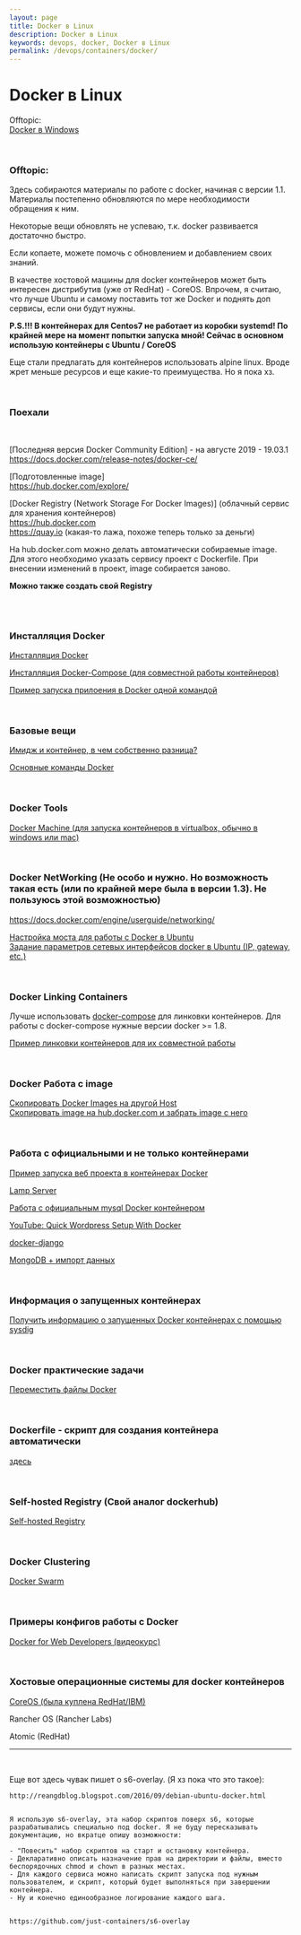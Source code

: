 ```yaml
---
layout: page
title: Docker в Linux
description: Docker в Linux
keywords: devops, docker, Docker в Linux
permalink: /devops/containers/docker/
---
```


# Docker в Linux

Offtopic:  
[Docker в Windows](/windows/servers/containers/docker/)

<br/>

### Offtopic:

Здесь собираются материалы по работе с docker, начиная с версии 1.1. Материалы постепенно обновляются по мере необходимости обращения к ним.

Некоторые вещи обновлять не успеваю, т.к. docker развивается достаточно быстро.

Если копаете, можете помочь с обновлением и добавлением своих знаний.

В качестве хостовой машины для docker контейнеров может быть интересен дистрибутив (уже от RedHat) - CoreOS. Впрочем, я считаю, что лучше Ubuntu и самому поставить тот же Docker и поднять доп сервисы, если они будут нужны.

<strong>P.S.!!! В контейнерах для Centos7 не работает из коробки systemd! По крайней мере на момент попытки запуска мной! Сейчас в основном использую контейнеры с Ubuntu / CoreOS</strong>

Еще стали предлагать для контейнеров использовать alpine linux. Вроде жрет меньше ресурсов и еще какие-то преимущества. Но я пока хз.

<br/>

### Поехали

<br/>

[Последняя версия Docker Community Edition] - на августе 2019 - 19.03.1  
https://docs.docker.com/release-notes/docker-ce/

[Подготовленные image]  
https://hub.docker.com/explore/

[Docker Registry (Network Storage For Docker Images)] (облачный сервис для хранения контейнеров)  
https://hub.docker.com  
https://quay.io (какая-то лажа, похоже теперь только за деньги)

На hub.docker.com можно делать автоматически собираемые image. Для этого необходимо указать сервису проект с Dockerfile. При внесении изменений в проект, image собирается заново.

**Можно также создать свой Registry**

<br/><br/>

### Инсталляция Docker

[Инсталляция Docker](/devops/containers/docker/setup/)

[Инсталляция Docker-Compose (для совместной работы контейнеров)](/devops/containers/docker/tools/docker-compose/)

[Пример запуска прилоения в Docker одной командой](/devops/containers/docker/run/)

<br/>

### Базовые вещи

[Имидж и контейнер, в чем собственно разница?](/devops/containers/docker/basics/images-and-containers/)

[Основные команды Docker](/devops/containers/docker/basics/basic-commands/)

<br/>

### Docker Tools

[Docker Machine (для запуска контейнеров в virtualbox, обычно в windows или mac)](/devops/containers/docker/docker-machine/)

<br/>

### Docker NetWorking (Не особо и нужно. Но возможность такая есть (или по крайней мере была в версии 1.3). Не пользуюсь этой возможностью)

https://docs.docker.com/engine/userguide/networking/

[Настройка моста для работы с Docker в Ubuntu](/devops/containers/docker/networking/ubuntu-bridge/)  
[Задание параметров сетевых интерфейсов docker в Ubuntu (IP, gateway, etc.)](/devops/containers/docker/networking/ubuntu-bridge/bridge-my-version/)

<br/>

### Docker Linking Containers

Лучше использовать <a href="/devops/containers/docker/tools/docker-compose/">docker-compose</a> для линковки контейнеров.
Для работы с docker-compose нужные версии docker >= 1.8.

[Пример линковки контейнеров для их совместной работы](/devops/containers/docker/linking-containers/manual-linking/)

<br/>

### Docker Работа с image

[Скопировать Docker Images на другой Host](/devops/containers/docker/basics/copying-images-to-other-hosts/)  
[Скопировать image на hub.docker.com и забрать image с него](/devops/containers/docker/basics/push-and-pull-docker-image-to-hub/)

<br/>

### Работа с официальными и не только контейнерами

[Пример запуска веб проекта в контейнерах Docker](https://github.com/webmakaka/Projects-in-Docker)

[Lamp Server](/devops/containers/docker/lamp/)

[Работа с официальным mysql Docker контейнером](/devops/containers/docker/official/containers/mysql/)

[YouTube: Quick Wordpress Setup With Docker](https://www.youtube.com/watch?v=pYhLEV-sRpY)

[docker-django](https://github.com/ruddra/docker-django)

[MongoDB + импорт данных](https://github.com/g0t4/docker-mongo-sample-datasets/tree/docker-registry)

<br/>

### Информация о запущенных контейнерах

[Получить информацию о запущенных Docker контейнерах c помощью sysdig](/devops/containers/docker/sysdig/)

<br/>

### Docker практические задачи

[Переместить файлы Docker](/devops/containers/docker/basics/move-docker-files/)

<br/>

### Dockerfile - скрипт для создания контейнера автоматически

[здесь](/devops/containers/docker/dockerfile/)

<br/>

### Self-hosted Registry (Свой аналог dockerhub)

[Self-hosted Registry](//gitops.ru/containers/registry/)

<br/>

### Docker Clustering

[Docker Swarm](/devops/containers/docker/clustering/swarm/)

<br/>

### Примеры конфигов работы с Docker

[Docker for Web Developers (видеокурс)](https://bitbucket.org/sysadm-ru/docker-for-web-developers)

<br/>

### Хостовые операционные системы для docker контейнеров

[CoreOS (была куплена RedHat/IBM)](/devops/containers/coreos/)

Rancher OS (Rancher Labs)

Atomic (RedHat)

---

<br/>

Еще вот здесь чувак пишет о s6-overlay. (Я хз пока что это такое):

    http://reangdblog.blogspot.com/2016/09/debian-ubuntu-docker.html


    Я использую s6-overlay, эта набор скриптов поверх s6, которые разрабатывались специально под docker. Я не буду пересказывать документацию, но вкратце опишу возможности:

    - "Повесить" набор скриптов на старт и остановку контейнера.
    - Декларативно описать назначение прав на директории и файлы, вместо беспорядочных chmod и chown в разных местах.
    - Для каждого сервиса можно написать скрипт запуска под нужным пользователем, и скрипт, который будет выполняться при завершении контейнера.
    - Ну и конечно единообразное логирование каждого шага.


    https://github.com/just-containers/s6-overlay
